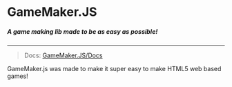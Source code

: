 # GameMaker.JS
##### A game making lib made to be as easy as possible!

---


>Docs: [GameMaker.JS/Docs](https://drmeepso.github.io/GameMaker.JS/Docs)


GameMaker.js was made to make it super easy to make HTML5 web based games!
